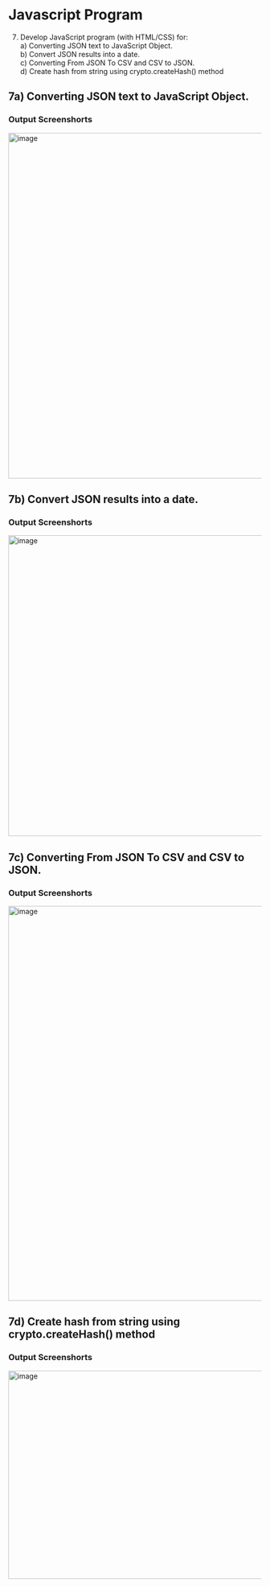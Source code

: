 # Javascript Program
7. Develop JavaScript program (with HTML/CSS) for: <br>
a) Converting JSON text to JavaScript Object. <br>
b) Convert JSON results into a date. <br>
c) Converting From JSON To CSV and CSV to JSON. <br>
d) Create hash from string using crypto.createHash() method 

## <b>7a) Converting JSON text to JavaScript Object.</b>
### Output Screenshorts
<img width="940" height="687" alt="image" src="https://github.com/user-attachments/assets/3556c08b-8b76-49a3-bafa-3ebaa38f0cc3" />

## <b>7b) Convert JSON results into a date. </b>
### Output Screenshorts
<img width="940" height="598" alt="image" src="https://github.com/user-attachments/assets/4ba84e18-e67a-4691-9efa-4f263eb551a7" />

## <b>7c) Converting From JSON To CSV and CSV to JSON. </b>
### Output Screenshorts
<img width="982" height="785" alt="image" src="https://github.com/user-attachments/assets/78eec399-d7c3-430d-8dc3-825eaaccc181" />

## <b>7d) Create hash from string using crypto.createHash() method </b>
### Output Screenshorts
<img width="940" height="414" alt="image" src="https://github.com/user-attachments/assets/d9958e9d-a140-4df0-b6df-bf0d96c99107" />
